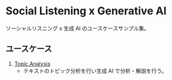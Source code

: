 # Social Listening x Generative AI

ソーシャルリスニング x 生成 AI のユースケースサンプル集。

## ユースケース

1. [Topic Analysis](./1_Topic_Analysis.ipynb)
    - テキストのトピック分析を行い生成 AI で分析・解説を行う。


